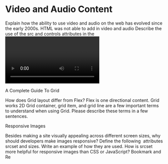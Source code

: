 # Video and Audio Content

Explain how the ability to use video and audio on the web has evolved since the early 2000s. HTML was not able to add in video and audio
Describe the use of the src and controls attributes in the <video> element. It is able to link the wanted video 
Why is it important to have fallback content inside the <video> element? For older browsers. 
Write a very short story where <audio> and <video> are characters. Audio is a cook but video is head chef that has many more abilities than a simple cook. 
  
  A Complete Guide To Grid

How does Grid layout differ from Flex? Flex is one directional content. Grid works 2D
Grid container, grid item, and grid line are a few important terms to understand when using Grid. Please describe these terms in a few sentences.
  
  Responsive Images

Besides making a site visually appealing across different screen sizes, why should developers make images responsive?
Define the following <img> attributes srcset and sizes. Write an example of how they are used.
How is srcset more helpful for responsive images than CSS or JavaScript?
Bookmark and Re

